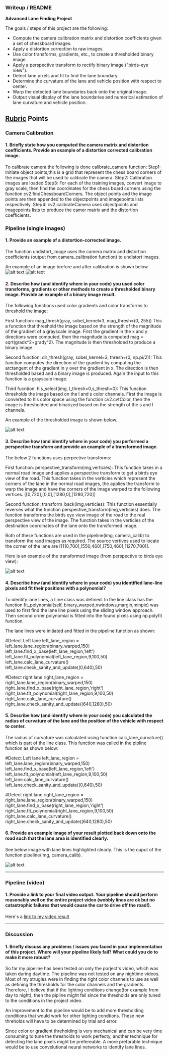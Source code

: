 ### Writeup / README
**Advanced Lane Finding Project**

The goals / steps of this project are the following:

* Compute the camera calibration matrix and distortion coefficients given a set of chessboard images.
* Apply a distortion correction to raw images.
* Use color transforms, gradients, etc., to create a thresholded binary image.
* Apply a perspective transform to rectify binary image ("birds-eye view").
* Detect lane pixels and fit to find the lane boundary.
* Determine the curvature of the lane and vehicle position with respect to center.
* Warp the detected lane boundaries back onto the original image.
* Output visual display of the lane boundaries and numerical estimation of lane curvature and vehicle position.

[//]: # (Image References)

[image1]: ./writeup-readme_images/calibration3.jpg
[image2]: ./writeup-readme_images/calibration3_calibrated.jpg
[image3]: .writeup-readme_images/thresholded_img.jpg
[image4]: .writeup-readme_images/warped_img.jpg
[image5]: .writeup-readme_images/lane_highlighet.jpg
[image6]: ./examples/example_output.jpg "Output"
[video1]: ./project_video.mp4 "Video"

## [Rubric](https://review.udacity.com/#!/rubrics/571/view) Points


### Camera Calibration

#### 1. Briefly state how you computed the camera matrix and distortion coefficients. Provide an example of a distortion corrected calibration image.

To calibrate camera the following is done calibrate_camera function:
Step1: Initiate object points,this is a grid that represent the chess board corners of the images that will be used to calibrate the camera.
Step2: Calibration images are loaded 
Step3: For each of the training images, convert image to gray scale, then find the coordinates for the chess board corners using the function  cv2.findChessboardCorners. The object points and the image points are then appended to the objectpoints and imagepoints lists respectively.
Step4: cv2.calibrateCamera uses objectpoints and imagepoints lists to produce the camer matrix and the distortion coefficients.




### Pipeline (single images)

#### 1. Provide an example of a distortion-corrected image.

The function undistort_image uses the camera matrix and distortion coefficients (output from camera_calibration function) to undistort images.

An example of an image brefore and after calibration is shown below
![alt text][image1] ![alt text][image2]


#### 2. Describe how (and identify where in your code) you used color transforms, gradients or other methods to create a thresholded binary image.  Provide an example of a binary image result.

The following functions used color gradients and color transforms to threshold the image:

First function: mag_thresh(gray, sobel_kernel=3, mag_thresh=(0, 255))
This a function that threshold the image based on the strength of the magnitude of the gradient of a grayscale image. First the gradient in the x and y directions were computed, then the magnitude is computed mag = sqrt(gradx^2+grady^2). The magnitude is then thresholded to produce a binary image.

Second function: dir_thresh(gray, sobel_kernel=3, thresh=(0, np.pi/2)):
This function computes the direction of the gradient by computing the arctangent of the gradient in y over the gradient in x. The direction is then thresholded based and a binary image is produced. Again the input to this function is a grayscale image.


Third fucntion: hls_select(img, l_thresh=0,s_thresh=0):
This function thresholds the image based on the l and s color channels. First the image is converted to hls color space using the function cv2.cvtColor, then the image is thresholded and binarized based on the strength of the s and l channels. 

An example of the thresholded image is shown below.

![alt text][image3]

#### 3. Describe how (and identify where in your code) you performed a perspective transform and provide an example of a transformed image.

The below 2 functions uses perpective transforms:

First function: perspective_transform(img,verticies):
This function takes in a normal road image and applies a perspective transform to get a birds eye view of the road. This function takes in the verticies which represent the corners of the lane in the normal road images, the applies the transform to warp the image and have the corners of the image warped to the following vertices. 
[[0,720],[0,0],[1280,0],[1280,720]]

Second function: transform_back(img,verticies):
This function essentially reverses what the function perspective_transform(img,verticies) does. The function transforms the birds eye view image of the road to the real perspective view of the image. The function takes in the verticies of the destination coordinates of the lane onto the transformed image.

Both of these functions are used in the pipeline(img, camera_calib) to transform the raod images as required. The source vertives used to locate the corner of the lane are [[110,700],[550,460],[750,460],[1270,700]].

Here is an example of the transformed image (from perspective to birds eye view):


![alt text][image4]

#### 4. Describe how (and identify where in your code) you identified lane-line pixels and fit their positions with a polynomial?

To identify lane lines, a Line class was defined.
In the line class has the function fit_polynomial(self, binary_warped,nwindows,margin,minpix) was used to first find the lane line pixels using the sliding window approach. Then second order polynomial is fitted into the found pixels using np.polyfit function.

The lane lines were initiated and fitted in the pipeline function as shown:

#Detect Left lane
left_lane_region = left_lane.lane_region(binary_warped,150)
left_lane.find_x_base(left_lane_region,'left')
left_lane.fit_polynomial(left_lane_region,9,100,50)
left_lane.calc_lane_curvature()
left_lane.check_sanity_and_update((0,640),50)

#Detect right lane
right_lane_region = right_lane.lane_region(binary_warped,150)
right_lane.find_x_base(right_lane_region,'right')
right_lane.fit_polynomial(right_lane_region,9,100,50)
right_lane.calc_lane_curvature()
right_lane.check_sanity_and_update((640,1280),50)


#### 5. Describe how (and identify where in your code) you calculated the radius of curvature of the lane and the position of the vehicle with respect to center.

The radius of curvature was calculated using function calc_lane_curvature() which is part of the line class. This function was called in the pipline function as shown below:

#Detect Left lane
left_lane_region = left_lane.lane_region(binary_warped,150)
left_lane.find_x_base(left_lane_region,'left')
left_lane.fit_polynomial(left_lane_region,9,100,50)
left_lane.calc_lane_curvature()
left_lane.check_sanity_and_update((0,640),50)

#Detect right lane
right_lane_region = right_lane.lane_region(binary_warped,150)
right_lane.find_x_base(right_lane_region,'right')
right_lane.fit_polynomial(right_lane_region,9,100,50)
right_lane.calc_lane_curvature()
right_lane.check_sanity_and_update((640,1280),50)

#### 6. Provide an example image of your result plotted back down onto the road such that the lane area is identified clearly.

See below image with lane lines highlighted clearly. This is the ouput of the function pipeline(img, camera_calib).

![alt text][image5]

---

### Pipeline (video)

#### 1. Provide a link to your final video output.  Your pipeline should perform reasonably well on the entire project video (wobbly lines are ok but no catastrophic failures that would cause the car to drive off the road!).

Here's a [link to my video result](./output_images/project_video_output.mp4)

---

### Discussion

#### 1. Briefly discuss any problems / issues you faced in your implementation of this project.  Where will your pipeline likely fail?  What could you do to make it more robust?

So far my pipeline has been tested on only the porject's video, which was taken during daytime. The pipeline was not tested on any nightime videos. Most of my strugles were in finding the right color channels to use as well as defining the thresholds for the color channels and the gradients. Therefore, I believe that if the lighting conditons change(for example from day to night), then the pipline might fail since the thresholds are only tuned to the conditions in the project video.

An improvement to the pipeline would be to add more thresholding conditions that would work for other lighting condtions. These new threholds will have to be determined by trial and error.

Since color or gradient threholding is very mechanical and can be very time consuming to tune the thresholds to work perfecty, another technique for detecting the lane pixels might be prefereable. A more prefarable technique would be to use convelutional neural networks to identify lane lines.


